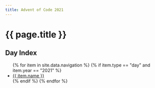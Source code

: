 ```yaml
---
title: Advent of Code 2021
---
```

# {{ page.title }} 

## Day Index

<ul>
  {% for item in site.data.navigation %}
  {% if item.type == "day" and item.year == "2021" %}
      <li><a href="{{ site.url }}{{ site.baseurl }}{{ item.link }}">{{ item.name }}</a></li>
  {% endif %}
  {% endfor %}
</ul>
